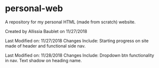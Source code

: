 # personal-web
A repository for my personal HTML (made from scratch) website.

Created by Allissia Baublet on 11/27/2018

Last Modified on: 11/27/2018
  Changes Include: Starting progress on site made of header and functional side nav.

  Last Modified on: 11/28/2018
    Changes Include: Dropdown btn functionality in nav. Text shadow on heading name.
